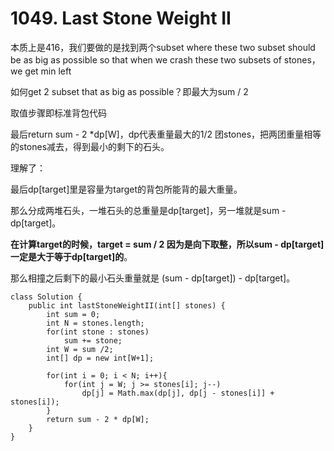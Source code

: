 # 1049. Last Stone Weight II

&#x20;本质上是416，我们要做的是找到两个subset where these two subset should be as big as possible so that when we crash these two subsets of stones， we get min left

如何get 2 subset that as big as possible？即最大为sum / 2

取值步骤即标准背包代码

最后return sum - 2 \*dp\[W]，dp代表重量最大的1/2 团stones，把两团重量相等的stones减去，得到最小的剩下的石头。

理解了：

最后dp\[target]里是容量为target的背包所能背的最大重量。

那么分成两堆石头，一堆石头的总重量是dp\[target]，另一堆就是sum - dp\[target]。

**在计算target的时候，target = sum / 2 因为是向下取整，所以sum - dp\[target] 一定是大于等于dp\[target]的**。

那么相撞之后剩下的最小石头重量就是 (sum - dp\[target]) - dp\[target]。

```
class Solution {
    public int lastStoneWeightII(int[] stones) {
        int sum = 0;
        int N = stones.length;
        for(int stone : stones)
            sum += stone;
        int W = sum /2;
        int[] dp = new int[W+1];
        
        for(int i = 0; i < N; i++){
            for(int j = W; j >= stones[i]; j--)
                dp[j] = Math.max(dp[j], dp[j - stones[i]] + stones[i]);
        }
        return sum - 2 * dp[W];
    }
}
```
